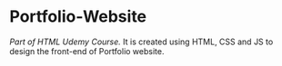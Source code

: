 # Portfolio-Website
_Part of HTML Udemy Course._
It is created using HTML, CSS and JS to design the front-end of Portfolio website.
